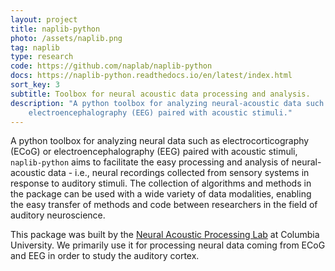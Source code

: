 ```yaml
---
layout: project
title: naplib-python
photo: /assets/naplib.png
tag: naplib
type: research
code: https://github.com/naplab/naplib-python
docs: https://naplib-python.readthedocs.io/en/latest/index.html
sort_key: 3
subtitle: Toolbox for neural acoustic data processing and analysis.
description: "A python toolbox for analyzing neural-acoustic data such as 
    electroencephalography (EEG) paired with acoustic stimuli."
---
```


A python toolbox for analyzing neural data such as electrocorticography (ECoG) 
or electroencephalography (EEG) paired with acoustic stimuli, `naplib-python` 
aims to facilitate the easy processing and analysis of neural-acoustic data - 
i.e., neural recordings collected from sensory systems in response to auditory 
stimuli. The collection of algorithms and methods in the package can be used 
with a wide variety of data modalities, enabling the easy transfer of methods 
and code between researchers in the field of auditory neuroscience.

This package was built by the [Neural Acoustic Processing Lab](
http://naplab.ee.columbia.edu/) at Columbia University. We primarily use it 
for processing neural data coming from ECoG and EEG in order to study the 
auditory cortex.
